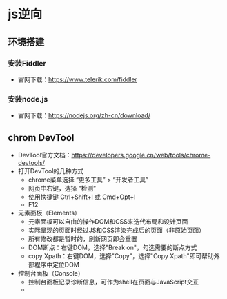# js逆向
## 环境搭建
### 安装Fiddler
- 官网下载：https://www.telerik.com/fiddler
### 安装node.js
- 官网下载：https://nodejs.org/zh-cn/download/
## chrom DevTool
- DevTool官方文档：https://developers.google.cn/web/tools/chrome-devtools/
- 打开DevTool的几种方式
  - chrome菜单选择 “更多工具” > “开发者工具”
  - 网页中右键，选择 “检测”
  - 使用快捷键 Ctrl+Shift+I 或 Cmd+Opt+I
  - F12
- 元素面板（Elements）
  - 元素面板可以自由的操作DOM和CSS来迭代布局和设计页面
  - 实际呈现的页面时经过JS和CSS渲染完成后的页面（非原始页面）
  - 所有修改都是暂时的，刷新网页即会重置
  - DOM断点：右键DOM，选择"Break on"，勾选需要的断点方式
  - copy Xpath：右键DOM，选择"Copy"，选择"Copy Xpath"即可帮助外部程序中定位DOM
- 控制台面板（Console）
  -  控制台面板记录诊断信息，可作为shell在页面与JavaScript交互
  -  